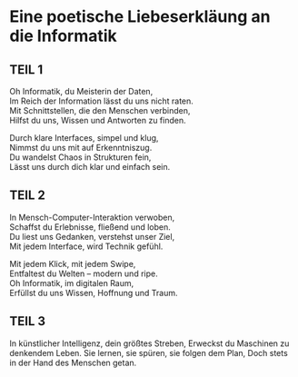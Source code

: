 # Eine poetische Liebeserkläung an die Informatik

## TEIL 1

Oh Informatik, du Meisterin der Daten,<br>
Im Reich der Information lässt du uns nicht raten.<br>
Mit Schnittstellen, die den Menschen verbinden,<br>
Hilfst du uns, Wissen und Antworten zu finden.<br>

Durch klare Interfaces, simpel und klug,<br>
Nimmst du uns mit auf Erkenntniszug.<br>
Du wandelst Chaos in Strukturen fein,<br>
Lässt uns durch dich klar und einfach sein.<br>

## TEIL 2

In Mensch-Computer-Interaktion verwoben,<br>
Schaffst du Erlebnisse, fließend und loben.<br>
Du liest uns Gedanken, verstehst unser Ziel,<br>
Mit jedem Interface, wird Technik gefühl.<br>

Mit jedem Klick, mit jedem Swipe,<br>
Entfaltest du Welten – modern und ripe.<br>
Oh Informatik, im digitalen Raum,<br>
Erfüllst du uns Wissen, Hoffnung und Traum.<br>


## TEIL 3
In künstlicher Intelligenz, dein größtes Streben,
Erweckst du Maschinen zu denkendem Leben.
Sie lernen, sie spüren, sie folgen dem Plan,
Doch stets in der Hand des Menschen getan.


